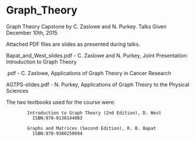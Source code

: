 # Graph_Theory
Graph Theory Capstone by C. Zaslowe and N. Purkey.
Talks Given December 10th, 2015




Attached PDF files are slides as presented during talks.

Bapat_and_West_slides.pdf - C. Zaslowe and N. Purkey, Joint Presentation: Introduction to Graph Theory

.pdf - C. Zaslowe, Applications of Graph Theory in Cancer Research

AGTPS-slides.pdf - N. Purkey, Applications of Graph Theory to the Physical Sciences



The two textbooks used for the course were:

            Introduction to Graph Theory (2nd Edition), D. West
              ISBN:978-0130144003
              
            Graphs and Matrices (Second Edition), R. B. Bapat
              ISBN:978-9380250694
